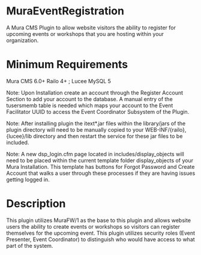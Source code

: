 MuraEventRegistration
=====================

A Mura CMS Plugin to allow website visitors the ability to register for upcoming events or workshops that you are hosting within your organization.


Minimum Requirements
====================

Mura CMS 6.0+
Railo 4+ ; Lucee
MySQL 5

Note: Upon Installation create an account through the Register Account Section to add your account to the database. A manual entry of the tusersmemb table is needed which maps your account to the Event Facilitator UUID to access the Event Coordinator Subsystem of the Plugin.

Note: After installing plugin the itext*.jar files within the library/jars of the plugin directory will need to be manually copied to your WEB-INF/{railo},{lucee}/lib directory and then restart the service for these jar files to be included.

Note: A new dsp_login.cfm page located in includes/display_objects will need to be placed within the current template folder display_objects of your Mura Installation. This template has buttons for Forgot Password and Create Account that walks a user through these processes if they are having issues getting logged in.


Description
====================
This plugin utilizes MuraFW/1 as the base to this plugin and allows website users the ability to create events or workshops so visitors can register themselves for the upcoming event. This plugin utilizes security roles (Event Presenter, Event Coordinator) to distinguish who would have access to what part of the system.


